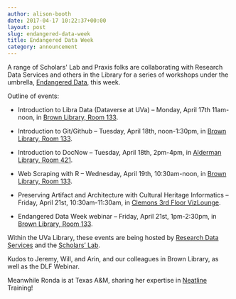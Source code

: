 ```yaml
---
author: alison-booth
date: 2017-04-17 10:22:37+00:00
layout: post
slug: endangered-data-week
title: Endangered Data Week
category: announcement
---
```


A range of Scholars' Lab and Praxis folks are collaborating with Research Data Services and others in the Library for a series of workshops under the umbrella, [Endangered Data,](http://data.library.virginia.edu/endangered-data-week/) this week.

Outline of events:



 	
  * Introduction to Libra Data (Dataverse at UVa) – Monday, April 17th 11am-noon, in [Brown Library, Room 133](http://www.library.virginia.edu/map/#%21/map/science/1).

 	
  * Introduction to Git/Github – Tuesday, April 18th, noon-1:30pm, in [Brown Library, Room 133](http://www.library.virginia.edu/map/#%21/map/science/1).

 	
  * Introduction to DocNow – Tuesday, April 18th, 2pm-4pm, in [Alderman Library, Room 421](http://www.library.virginia.edu/map/#%21/directions/alderman/4).

 	
  * Web Scraping with R – Wednesday, April 19th, 10:30am-noon, in [Brown Library, Room 133](http://www.library.virginia.edu/map/#%21/map/science/1).

 	
  * Preserving Artifact and Architecture with Cultural Heritage Informatics – Friday, April 21st, 10:30am-11:30am, in [Clemons 3rd Floor VizLounge](http://www.library.virginia.edu/map/#%21/study/clemons/3/third-floor).

 	
  * Endangered Data Week webinar – Friday, April 21st, 1pm-2:30pm, in [Brown Library, Room 133](http://www.library.virginia.edu/map/#%21/map/science/1).


Within the UVa Library, these events are being hosted by [Research Data Services](http://data.library.virginia.edu) and the [Scholars’ Lab](http://scholarslab.org).

Kudos to Jeremy, Will, and Arin, and our colleagues in Brown Library, as well as the DLF Webinar.

Meanwhile Ronda is at Texas A&M, sharing her expertise in [Neatline](http://docs.neatline.org/) Training!
